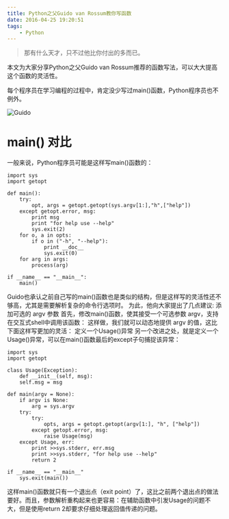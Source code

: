 ```yaml
---
title: Python之父Guido van Rossum教你写函数
date: 2016-04-25 19:20:51
tags:
    - Python
---
```


> 那有什么天才，只不过他比你付出的多而已。

本文为大家分享Python之父Guido van Rossum推荐的函数写法，可以大大提高这个函数的灵活性。

<!-- more -->

每个程序员在学习编程的过程中，肯定没少写过main()函数，Python程序员也不例外。

![Guido](/img/201604/python/guido.jpg)

# main() 对比

一般来说，Python程序员可能是这样写main()函数的：

```
import sys
import getopt

def main():
    try:
        opt, args = getopt.getopt(sys.argv[1:],"h",["help"])
    except getopt.error, msg:
        print msg
        print "for help use --help"
        sys.exit(2)
    for o, a in opts:
        if o in ("-h", "--help"):
            print __doc__
            sys.exit(0)
    for arg in args:
        process(arg)

if __name__ == "__main__":
    main()
```

Guido也承认之前自己写的main()函数也是类似的结构，但是这样写的灵活性还不够高，尤其是需要解析复杂的命令行选项时。
为此，他向大家提出了几点建议:
添加可选的 argv 参数
首先，修改main()函数，使其接受一个可选参数 argv，支持在交互式shell中调用该函数：
这样做，我们就可以动态地提供 argv 的值，这比下面这样写更加的灵活：
定义一个Usage()异常
另一个改进之处，就是定义一个Usage()异常，可以在main()函数最后的except子句捕捉该异常：

```
import sys
import getopt

class Usage(Exception):
    def __init__(self, msg):
    self.msg = msg
	
def main(argv = None):
    if argv is None:
        arg = sys.argv
    try:
        try:
            opts, args = getopt.getopt(argv[1:], "h", ["help"])
        except getopt.error, msg:
            raise Usage(msg)
    except Usage, err:
        print >>sys.stderr, err.msg
        print >>sys.stderr, "for help use --help"
        return 2
			
if __name__ == "__main__"
    sys.exit(main())
```

这样main()函数就只有一个退出点（exit point）了，这比之前两个退出点的做法要好。而且，参数解析重构起来也更容易：在辅助函数中引发Usage的问题不大，但是使用return 2却要求仔细处理返回值传递的问题。



